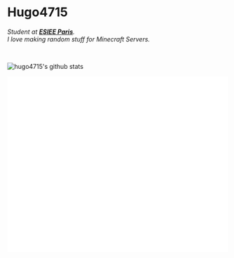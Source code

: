 # Hugo4715
<p>
  <em>
    Student at <a href="https://www.esiee.fr/"> <b>ESIEE Paris</b></a>. <br>
    I love making random stuff for Minecraft Servers.
  </em>  
</p>


<br>


![hugo4715's github stats](https://github-readme-stats.vercel.app/api?username=hugo4715&show_icons=true&hide_border=true&count_private=true)

<img src="html.svg" width="800" height="400">


